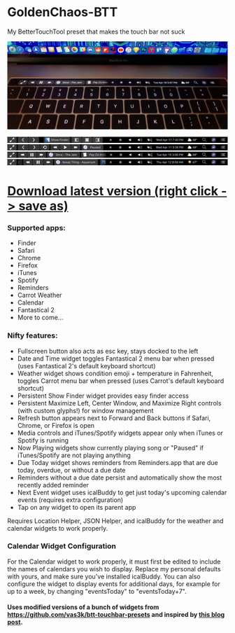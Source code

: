 # GoldenChaos-BTT
My BetterTouchTool preset that makes the touch bar not suck

![Photo](https://github.com/GoldenChaos/GoldenChaos-BTT/blob/master/Cool%20Photo.jpg?raw=true)

![Screenshot](https://github.com/GoldenChaos/GoldenChaos-BTT/blob/master/Screenshot%208.png?raw=true)
![Screenshot](https://github.com/GoldenChaos/GoldenChaos-BTT/blob/master/Screenshot%205.png?raw=true)
![Screenshot](https://github.com/GoldenChaos/GoldenChaos-BTT/blob/master/Screenshot%201.png?raw=true)
![Screenshot](https://github.com/GoldenChaos/GoldenChaos-BTT/blob/master/Screenshot%209.png?raw=true)

# [Download latest version (right click -> save as)](https://raw.githubusercontent.com/GoldenChaos/GoldenChaos-BTT/master/goldenchaos-btt.json)

### Supported apps:

- Finder
- Safari
- Chrome
- Firefox
- iTunes
- Spotify
- Reminders
- Carrot Weather
- Calendar
- Fantastical 2
- More to come...

### Nifty features:

- Fullscreen button also acts as esc key, stays docked to the left
- Date and Time widget toggles Fantastical 2 menu bar when pressed (uses Fantastical 2's default keyboard shortcut)
- Weather widget shows condition emoji + temperature in Fahrenheit, toggles Carrot menu bar when pressed (uses Carrot's default keyboard shortcut)
- Persistent Show Finder widget provides easy finder access
- Persistent Maximize Left, Center Window, and Maximize Right controls (with custom glyphs!) for window management
- Refresh button appears next to Forward and Back buttons if Safari, Chrome, or Firefox is open
- Media controls and iTunes/Spotify widgets appear only when iTunes or Spotify is running
- Now Playing widgets show currently playing song or "Paused" if iTunes/Spotify are not playing anything
- Due Today widget shows reminders from Reminders.app that are due today, overdue, or without a due date
- Reminders without a due date persist and automatically show the most recently added reminder
- Next Event widget uses icalBuddy to get just today's upcoming calendar events (requires extra configuration)
- Tap on any widget to open its parent app

Requires Location Helper, JSON Helper, and icalBuddy for the weather and calendar widgets to work properly.

### Calendar Widget Configuration

For the Calendar widget to work properly, it must first be edited to include the names of calendars you wish to display. Replace my personal defaults with yours, and make sure you've installed icalBuddy. You can also configure the widget to display events for additional days, for example for up to a week, by changing "eventsToday" to "eventsToday+7".

#### Uses modified versions of a bunch of widgets from https://github.com/vas3k/btt-touchbar-presets and inspired by [this blog post](http://vas3k.com/blog/touchbar/).
